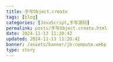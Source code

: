 ```yaml
---
title: 手写Object.create
tags: [blog]
categories: [JavaScript,手写源码]
permalink: posts/手写Object.create.html 
date: 2024-11-13 11:20:42
updated: 2024-11-13 11:20:42
banner: /assets/banner/jb-compute.webp 
type: story
---
```



